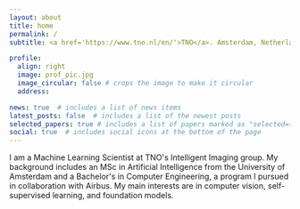 ```yaml
---
layout: about
title: home
permalink: /
subtitle: <a href='https://www.tno.nl/en/'>TNO</a>. Amsterdam, Netherlands

profile:
  align: right
  image: prof_pic.jpg
  image_circular: false # crops the image to make it circular
  address: 

news: true  # includes a list of news items
latest_posts: false  # includes a list of the newest posts
selected_papers: true # includes a list of papers marked as "selected={true}"
social: true  # includes social icons at the bottom of the page
---
```


I am a Machine Learning Scientist at TNO's Intelligent Imaging group. My background includes an MSc in Artificial Intelligence from the University of Amsterdam and a Bachelor's in Computer Engineering, a program I pursued in collaboration with Airbus. My main interests are in computer vision, self-supervised learning, and foundation models. 
